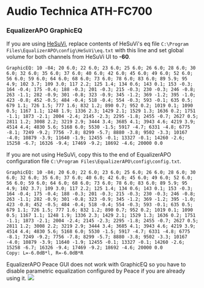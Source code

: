 # Audio Technica ATH-FC700
### EqualizerAPO GraphicEQ
If you are using [HeSuVi](https://sourceforge.net/projects/hesuvi/), replace contents of HeSuVi's eq file `C:\Program Files\EqualizerAPO\config\HeSuVi\eq.txt` with this line and set global volume for both channels from HeSuVi UI to **-60**.
```
GraphicEQ: 10 -84; 20 6.0; 22 6.0; 23 6.0; 25 6.0; 26 6.0; 28 6.0; 30 6.0; 32 6.0; 35 6.0; 37 6.0; 40 6.0; 42 6.0; 45 6.0; 49 6.0; 52 6.0; 56 6.0; 59 6.0; 64 6.0; 68 6.0; 73 6.0; 78 6.0; 83 6.0; 89 5.9; 95 4.9; 102 3.7; 109 3.0; 117 2.2; 125 1.4; 134 0.6; 143 0.1; 153 -0.3; 164 -0.4; 175 -0.4; 188 -0.3; 201 -0.3; 215 -0.3; 230 -0.3; 246 -0.8; 263 -1.1; 282 -0.9; 301 -0.8; 323 -0.9; 345 -1.2; 369 -1.2; 395 -1.0; 423 -0.8; 452 -0.5; 484 -0.4; 518 -0.4; 554 -0.3; 593 -0.1; 635 0.5; 679 1.1; 726 1.5; 777 1.6; 832 1.2; 890 0.7; 952 0.2; 1019 0.1; 1090 0.5; 1167 1.1; 1248 1.9; 1336 2.3; 1429 2.1; 1529 1.3; 1636 0.2; 1751 -1.1; 1873 -2.1; 2004 -2.4; 2145 -2.3; 2295 -1.8; 2455 -0.7; 2627 0.5; 2811 1.2; 3008 2.2; 3219 2.9; 3444 3.4; 3685 4.1; 3943 4.6; 4219 3.9; 4514 4.4; 4830 5.6; 5168 6.0; 5530 -1.5; 5917 -4.7; 6331 -4.8; 6775 -8.1; 7249 -9.2; 7756 -7.8; 8299 -5.7; 8880 -3.8; 9502 -3.3; 10167 -4.0; 10879 -3.9; 11640 -1.9; 12455 -0.1; 13327 -0.1; 14260 -2.6; 15258 -6.7; 16326 -9.4; 17469 -9.2; 18692 -4.6; 20000 0.0
```
If you are not using HeSuVi, copy this to the end of EqualizerAPO configuration file `C:\Program Files\EqualizerAPO\config\config.txt`.
```
GraphicEQ: 10 -84; 20 6.0; 22 6.0; 23 6.0; 25 6.0; 26 6.0; 28 6.0; 30 6.0; 32 6.0; 35 6.0; 37 6.0; 40 6.0; 42 6.0; 45 6.0; 49 6.0; 52 6.0; 56 6.0; 59 6.0; 64 6.0; 68 6.0; 73 6.0; 78 6.0; 83 6.0; 89 5.9; 95 4.9; 102 3.7; 109 3.0; 117 2.2; 125 1.4; 134 0.6; 143 0.1; 153 -0.3; 164 -0.4; 175 -0.4; 188 -0.3; 201 -0.3; 215 -0.3; 230 -0.3; 246 -0.8; 263 -1.1; 282 -0.9; 301 -0.8; 323 -0.9; 345 -1.2; 369 -1.2; 395 -1.0; 423 -0.8; 452 -0.5; 484 -0.4; 518 -0.4; 554 -0.3; 593 -0.1; 635 0.5; 679 1.1; 726 1.5; 777 1.6; 832 1.2; 890 0.7; 952 0.2; 1019 0.1; 1090 0.5; 1167 1.1; 1248 1.9; 1336 2.3; 1429 2.1; 1529 1.3; 1636 0.2; 1751 -1.1; 1873 -2.1; 2004 -2.4; 2145 -2.3; 2295 -1.8; 2455 -0.7; 2627 0.5; 2811 1.2; 3008 2.2; 3219 2.9; 3444 3.4; 3685 4.1; 3943 4.6; 4219 3.9; 4514 4.4; 4830 5.6; 5168 6.0; 5530 -1.5; 5917 -4.7; 6331 -4.8; 6775 -8.1; 7249 -9.2; 7756 -7.8; 8299 -5.7; 8880 -3.8; 9502 -3.3; 10167 -4.0; 10879 -3.9; 11640 -1.9; 12455 -0.1; 13327 -0.1; 14260 -2.6; 15258 -6.7; 16326 -9.4; 17469 -9.2; 18692 -4.6; 20000 0.0
Copy: L=-6.0dB*l, R=-6.0dB*R
```
EqualizerAPO Peace GUI does not work with GraphicEQ so you have to disable parametric equalization configured by Peace if you are already using it.
![](https://raw.githubusercontent.com/jaakkopasanen/AutoEq/master/results/Sonoma%20Model%20One/innerfidelity/onear/Audio%20Technica%20ATH-FC700/Audio%20Technica%20ATH-FC700.png)
